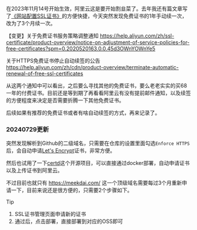 在2023年11月14号开始生效，阿里云这是要开始割韭菜了。去年我还有篇文章写了[《网站配置SSL证书》](https://blog.meekdai.com/post/wang-zhan-pei-zhi-SSL-zheng-shu.html)的方便快捷，今天突然发现免费证书的1年手动续一次，改为了3个月续一次。

【变更】关于免费证书服务策略调整通知
https://help.aliyun.com/zh/ssl-certificate/product-overview/notice-on-adjustment-of-service-policies-for-free-certificates?spm=0.2020520163.0.0.45d3OWnYOWnYe5

关于HTTPS免费证书停止自动续签的公告
https://help.aliyun.com/zh/cdn/product-overview/terminate-automatic-renewal-of-free-ssl-certificates

从这两个通知中可以看出，之后要么寻找其他的免费证书，要么老老实实的买68一年的付费证书。目前还是等到期了再看看阿里云有没有提前邮件通知，以及续签的方便程度来决定是否需要折腾一下其他免费证书。

后续如果有推荐的免费证书或者有啥自动续签的方式，再来记录了。

### 20240729更新

突然发现解析到Github的二级域名，只需要在仓库的设置里面勾选`Enforce HTTPS`后，会自动申请[Let's Encrypt](https://letsencrypt.org/)证书，非常方便。

然后也试用了一下[certd](https://github.com/certd/certd)这个开源项目，可以直接通过docker部署，自动申请证书以及上传证书到阿里云。

不过目前也就只有 https://meekdai.com/ 这一个顶级域名需要每过3个月重新申请一下，目前来说还是很方便的，只需要2个步骤如下。

> [!TIP]
> 1. SSL证书管理页面申请新的证书
> 2. 通过后，点击部署，直接部署到对应的OSS即可


